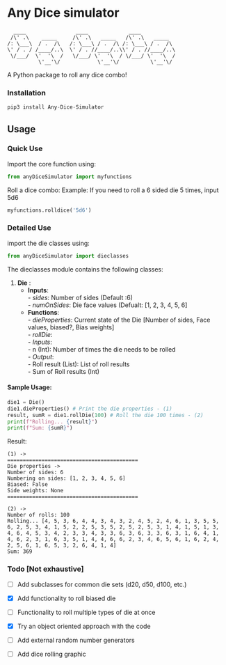 # Any Dice simulator

      ____                ____             ____
     /\' .\    _____     /\' .\   _____   /\' .\   _____
    /: \___\  / .  /\   /: \___\ / .  /\ /: \___\ / .  /\
    \' / . / /____/..\  \' / . //____/..\\' / . //____/..\ 
     \/___/  \'  '\  /   \/___/ \'  '\  / \/___/ \'  '\  /
              \'__'\/            \'__'\/          \'__'\/

A Python package to roll any dice combo!

### Installation
```python
pip3 install Any-Dice-Simulator
```
## Usage
### Quick Use
Import the core function using:
```python
from anyDiceSimulator import myfunctions
```
Roll a dice combo:
Example: If you need to roll a 6 sided die 5 times, input 5d6
```python
myfunctions.rolldice('5d6')
```
### Detailed Use
import the die classes using:
```python
from anyDiceSimulator import dieclasses
```
The dieclasses module contains the following classes:
1. **Die** :
      - **Inputs**:  
            - *sides*: Number of sides (Default :6)  
            - *numOnSides*: Die face values (Defualt: [1, 2, 3, 4, 5, 6]  
      - **Functions**:  
            - *dieProperties*: Current state of the Die [Number of sides, Face values, biased?, Bias weights]  
            - *rollDie*:  
                  - *Inputs*:  
                        - n (Int): Number of times the die needs to be rolled  
                  - *Output*:  
                        - Roll result (List): List of roll results  
                        - Sum of Roll results (Int)  
#### Sample Usage:
```python
die1 = Die()
die1.dieProperties() # Print the die properties - (1)
result, sumR = die1.rollDie(100) # Roll the die 100 times - (2)
print(f"Rolling... {result}")
print(f"Sum: {sumR}")
```
Result:
```
(1) -> 
==========================================
Die properties ->
Number of sides: 6
Numbering on sides: [1, 2, 3, 4, 5, 6]
Biased: False
Side weights: None
==========================================

(2) ->
Number of rolls: 100
Rolling... [4, 5, 3, 6, 4, 4, 3, 4, 3, 2, 4, 5, 2, 4, 6, 1, 3, 5, 5, 6, 2, 5, 3, 4, 1, 5, 2, 2, 5, 3, 5, 2, 5, 2, 5, 3, 1, 4, 1, 5, 1, 3, 4, 6, 4, 5, 3, 4, 2, 3, 3, 4, 3, 3, 6, 3, 6, 3, 3, 6, 3, 1, 6, 4, 1, 4, 6, 2, 3, 1, 6, 3, 5, 1, 4, 4, 6, 6, 2, 3, 4, 6, 5, 6, 1, 6, 2, 4, 2, 5, 6, 1, 6, 5, 3, 2, 6, 4, 1, 4]
Sum: 369
```

### Todo [Not exhaustive]
- [ ] Add subclasses for common die sets (d20, d50, d100, etc.)
- [x] Add functionality to roll biased die
- [ ] Functionality to roll multiple types of die at once
- [x] Try an object oriented approach with the code
- [ ] Add external random number generators
- [ ] Add dice rolling graphic


